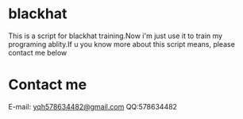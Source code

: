 # blackhat
This is a script for blackhat training.Now i'm just use it to train my programing ablity.If u you know more about this script means, please contact me below
# Contact me
E-mail: [yqh578634482@gmail.com](yqh578634482@gmail.com)	QQ:578634482
